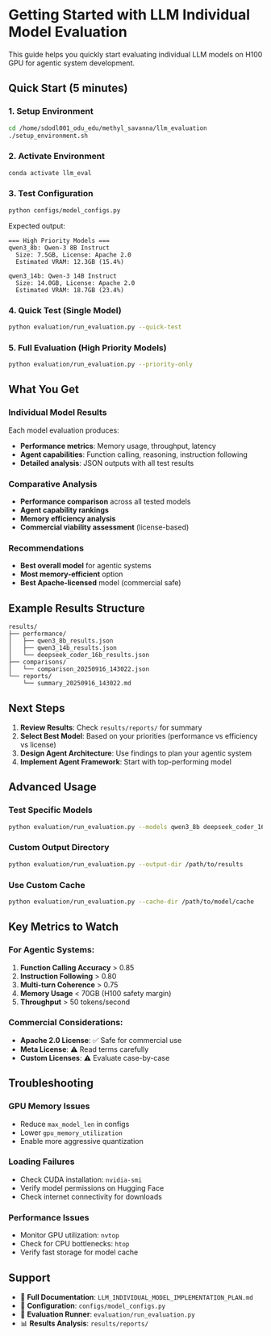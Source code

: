 # Getting Started with LLM Individual Model Evaluation

This guide helps you quickly start evaluating individual LLM models on H100 GPU for agentic system development.

## Quick Start (5 minutes)

### 1. Setup Environment
```bash
cd /home/sdodl001_odu_edu/methyl_savanna/llm_evaluation
./setup_environment.sh
```

### 2. Activate Environment
```bash
conda activate llm_eval
```

### 3. Test Configuration
```bash
python configs/model_configs.py
```

Expected output:
```
=== High Priority Models ===
qwen3_8b: Qwen-3 8B Instruct
  Size: 7.5GB, License: Apache 2.0
  Estimated VRAM: 12.3GB (15.4%)

qwen3_14b: Qwen-3 14B Instruct
  Size: 14.0GB, License: Apache 2.0
  Estimated VRAM: 18.7GB (23.4%)
```

### 4. Quick Test (Single Model)
```bash
python evaluation/run_evaluation.py --quick-test
```

### 5. Full Evaluation (High Priority Models)
```bash
python evaluation/run_evaluation.py --priority-only
```

## What You Get

### Individual Model Results
Each model evaluation produces:
- **Performance metrics**: Memory usage, throughput, latency
- **Agent capabilities**: Function calling, reasoning, instruction following
- **Detailed analysis**: JSON outputs with all test results

### Comparative Analysis
- **Performance comparison** across all tested models
- **Agent capability rankings** 
- **Memory efficiency analysis**
- **Commercial viability assessment** (license-based)

### Recommendations
- **Best overall model** for agentic systems
- **Most memory-efficient** option
- **Best Apache-licensed** model (commercial safe)

## Example Results Structure

```
results/
├── performance/
│   ├── qwen3_8b_results.json
│   ├── qwen3_14b_results.json
│   └── deepseek_coder_16b_results.json
├── comparisons/
│   └── comparison_20250916_143022.json
└── reports/
    └── summary_20250916_143022.md
```

## Next Steps

1. **Review Results**: Check `results/reports/` for summary
2. **Select Best Model**: Based on your priorities (performance vs efficiency vs license)
3. **Design Agent Architecture**: Use findings to plan your agentic system
4. **Implement Agent Framework**: Start with top-performing model

## Advanced Usage

### Test Specific Models
```bash
python evaluation/run_evaluation.py --models qwen3_8b deepseek_coder_16b
```

### Custom Output Directory
```bash
python evaluation/run_evaluation.py --output-dir /path/to/results
```

### Use Custom Cache
```bash
python evaluation/run_evaluation.py --cache-dir /path/to/model/cache
```

## Key Metrics to Watch

### For Agentic Systems:
1. **Function Calling Accuracy** > 0.85
2. **Instruction Following** > 0.80
3. **Multi-turn Coherence** > 0.75
4. **Memory Usage** < 70GB (H100 safety margin)
5. **Throughput** > 50 tokens/second

### Commercial Considerations:
- **Apache 2.0 License**: ✅ Safe for commercial use
- **Meta License**: ⚠️ Read terms carefully
- **Custom Licenses**: ⚠️ Evaluate case-by-case

## Troubleshooting

### GPU Memory Issues
- Reduce `max_model_len` in configs
- Lower `gpu_memory_utilization`
- Enable more aggressive quantization

### Loading Failures
- Check CUDA installation: `nvidia-smi`
- Verify model permissions on Hugging Face
- Check internet connectivity for downloads

### Performance Issues
- Monitor GPU utilization: `nvtop`
- Check for CPU bottlenecks: `htop`
- Verify fast storage for model cache

## Support

- 📖 **Full Documentation**: `LLM_INDIVIDUAL_MODEL_IMPLEMENTATION_PLAN.md`
- 🔧 **Configuration**: `configs/model_configs.py`
- 🏃 **Evaluation Runner**: `evaluation/run_evaluation.py`
- 📊 **Results Analysis**: `results/reports/`